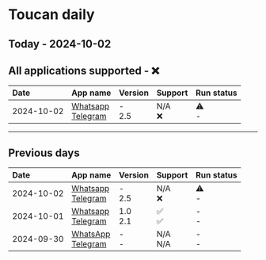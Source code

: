 # Toucan daily
## Today - 2024-10-02

## All applications supported - ❌
| Date       | App name                                                               | Version    | Support    | Run status   |
|:-----------|:-----------------------------------------------------------------------|:-----------|:-----------|:-------------|
| 2024-10-02 | [Whatsapp](./Whatsapp/README.md)<br />[Telegram](./Telegram/README.md) | -<br />2.5 | N/A<br />❌ | ⚠️<br />-    |

__________
## Previous days

| Date       | App name                                                               | Version      | Support      | Run status   |
|:-----------|:-----------------------------------------------------------------------|:-------------|:-------------|:-------------|
| 2024-10-02 | [Whatsapp](./Whatsapp/README.md)<br />[Telegram](./Telegram/README.md) | -<br />2.5   | N/A<br />❌   | ⚠️<br />-    |
| 2024-10-01 | [Whatsapp](./Whatsapp/README.md)<br />[Telegram](./Telegram/README.md) | 1.0<br />2.1 | ✅<br />✅     | -<br />-     |
| 2024-09-30 | [WhatsApp](./WhatsApp/README.md)<br />[Telegram](./Telegram/README.md) | -<br />-     | N/A<br />N/A | -<br />-     |